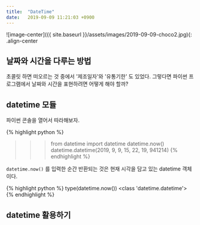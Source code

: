 ```yaml
---
title:  "DateTime"
date:   2019-09-09 11:21:03 +0900
---
```


![image-center]({{ site.baseurl }}/assets/images/2019-09-09-choco2.jpg){: .align-center

## 날짜와 시간을 다루는 방법
초콜릿 하면 떠오르는 것 중에서 '제조일자'와 '유통기한' 도 있었다.
그렇다면 파이썬 프로그램에서 날짜와 시간을 표현하려면 어떻게 해야 할까?

## datetime 모듈
파이썬 콘솔을 열어서 따라해보자.

{% highlight python %}
>>> from datetime import datetime
>>> datetime.now()
datetime.datetime(2019, 9, 9, 15, 22, 19, 941214)
{% endhighlight %}

`datetime.now()` 를 입력한 순간 반환되는 것은 현재 시각을 담고 있는
datetime 객체이다. 

{% highlight python %}
type(datetime.now())
<class 'datetime.datetime'>
{% endhighlight %}

## datetime 활용하기



